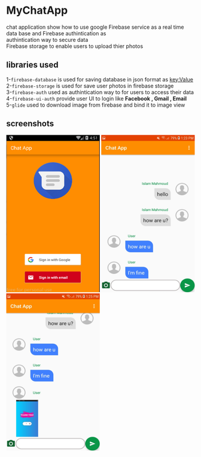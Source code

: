 # MyChatApp
chat application show how to use google Firebase service as a real time data base and Firebase authintication as <br />
authintication way to secure data<br/>
Firebase storage to enable users to upload thier photos 

## libraries used 
1-`firebase-database` is used for saving database in json format as <key:Value> <br/>
2-`firebase-storage` is used for save user photos in firebase storage <br/>
3-`firebase-auth` used as authintication way to for users to access their data <br/>
4-`firebase-ui-auth` provide user UI to login like **Facebook , Gmail , Email**<br/>
5-`glide` used to download image from firebase and bind it to image view <br/>


## screenshots
<p float="left">
<img src="https://github.com/ShamsEldeenAnd/images/blob/master/chatimgs/app.png" width="250" height="420" />
<img src="https://github.com/ShamsEldeenAnd/images/blob/master/chatimgs/Screenshot_20181217-132443.jpg" width="250" height="420" />
  <img src="https://github.com/ShamsEldeenAnd/images/blob/master/chatimgs/Screenshot_20181217-132538.jpg" width="250" height="420" />
</p>


